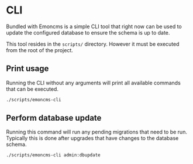 # CLI

Bundled with Emoncms is a simple CLI tool that right now can be used to update the configured database to ensure the schema is up to date.

This tool resides in the `scripts/` directory. However it must be executed from the root of the project.

## Print usage

Running the CLI without any arguments will print all available commands that can be executed.

```bash
./scripts/emoncms-cli
```

## Perform database update

Running this command will run any pending migrations that need to be run. Typically this is done after upgrades that have changes to the database schema.

```bash
./scripts/emoncms-cli admin:dbupdate
```
